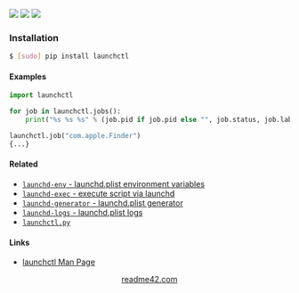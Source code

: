 <!--
https://readme42.com
-->


[![](https://img.shields.io/pypi/v/launchctl.svg?maxAge=3600)](https://pypi.org/project/launchctl/)
[![](https://img.shields.io/badge/License-Unlicense-blue.svg?longCache=True)](https://unlicense.org/)
[![](https://github.com/andrewp-as-is/launchctl.py/workflows/tests42/badge.svg)](https://github.com/andrewp-as-is/launchctl.py/actions)

### Installation
```bash
$ [sudo] pip install launchctl
```

#### Examples
```python
import launchctl

for job in launchctl.jobs():
    print("%s %s %s" % (job.pid if job.pid else "", job.status, job.label))

launchctl.job("com.apple.Finder")
{...}
```

#### Related
+   [`launchd-env` - launchd.plist environment variables](https://pypi.org/project/launchd-env/)
+   [`launchd-exec` - execute script via launchd](https://pypi.org/project/launchd-exec/)
+   [`launchd-generator` - launchd.plist generator](https://pypi.org/project/launchd-generator/)
+   [`launchd-logs` - launchd.plist logs](https://pypi.org/project/launchd-logs/)
+   [`launchctl.py`](https://pypi.org/project/launchctl/)

#### Links
+   [launchctl Man Page](https://ss64.com/osx/launchctl.html)

<p align="center">
    <a href="https://readme42.com/">readme42.com</a>
</p>